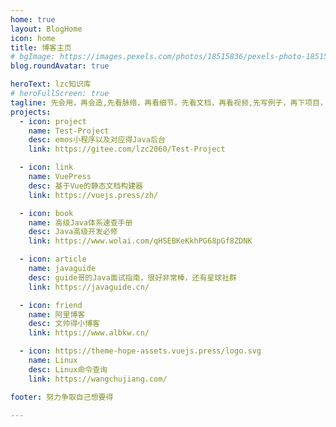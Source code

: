 ```yaml
---
home: true
layout: BlogHome
icon: home
title: 博客主页
# bgImage: https://images.pexels.com/photos/18515836/pexels-photo-18515836.jpeg?auto=compress&cs=tinysrgb&w=1260&h=750&dpr=1
blog.roundAvatar: true

heroText: lzc知识库
# heroFullScreen: true
tagline: 先会用，再会造,先看脉络，再看细节，先看文档，再看视频,先写例子，再下项目，用脑想，动手写，开口说，用笔记。
projects:
  - icon: project
    name: Test-Project
    desc: emos小程序以及对应得Java后台
    link: https://gitee.com/lzc2060/Test-Project

  - icon: link
    name: VuePress
    desc: 基于Vue的静态文档构建器
    link: https://vuejs.press/zh/

  - icon: book
    name: 高级Java体系速查手册
    desc: Java高级开发必修
    link: https://www.wolai.com/qHSEBKeKkhPG68pGf8ZDNK

  - icon: article
    name: javaguide
    desc: guide哥的Java面试指南，很好非常棒，还有星球社群
    link: https://javaguide.cn/

  - icon: friend
    name: 阿里博客
    desc: 文帅得小博客
    link: https://www.albkw.cn/

  - icon: https://theme-hope-assets.vuejs.press/logo.svg
    name: Linux
    desc: Linux命令查询
    link: https://wangchujiang.com/

footer: 努力争取自己想要得

---
```

